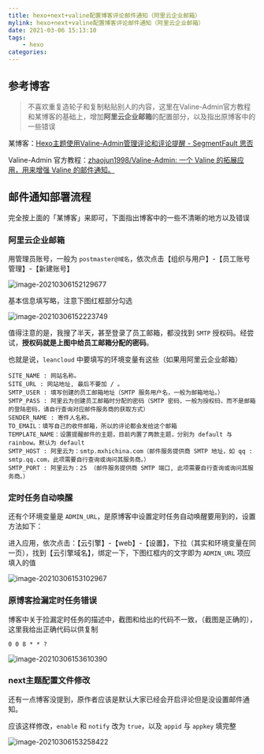 ```yaml
---
title: hexo+next+valine配置博客评论邮件通知（阿里云企业邮箱）
mylink: hexo+next+valine配置博客评论邮件通知（阿里云企业邮箱）
date: 2021-03-06 15:13:10
tags:
	- hexo
categories:
---
```


## 参考博客

> 不喜欢重复造轮子和复制粘贴别人的内容，这里在Valine-Admin官方教程和某博客的基础上，增加**阿里云企业邮箱**的配置部分，以及指出原博客中的一些错误

某博客：[Hexo主题使用Valine-Admin管理评论和评论提醒 - SegmentFault 思否](https://segmentfault.com/a/1190000021474516?utm_source=tag-newest)

Valine-Admin 官方教程：[zhaojun1998/Valine-Admin: 一个 Valine 的拓展应用，用来增强 Valine 的邮件通知。](https://github.com/zhaojun1998/Valine-Admin)

<!--more-->

## 邮件通知部署流程

完全按上面的「某博客」来即可，下面指出博客中的一些不清晰的地方以及错误

### 阿里云企业邮箱

用管理员账号，一般为 `postmaster@域名`，依次点击【组织与用户】-【员工账号管理】-【新建账号】

![image-20210306152129677](https://tcualhp-notes.oss-cn-hangzhou.aliyuncs.com/img/image-20210306152129677.png)

基本信息填写略，注意下图红框部分勾选

![image-20210306152223749](https://tcualhp-notes.oss-cn-hangzhou.aliyuncs.com/img/image-20210306152223749.png)

值得注意的是，我搜了半天，甚至登录了员工邮箱，都没找到 `SMTP` 授权码。经尝试，**授权码就是上图中给员工邮箱分配的密码**。

也就是说，`leancloud` 中要填写的环境变量有这些（如果用阿里云企业邮箱）

```
SITE_NAME : 网站名称。
SITE_URL : 网站地址, 最后不要加 / 。
SMTP_USER : 填写创建的员工邮箱地址（SMTP 服务用户名，一般为邮箱地址。）
SMTP_PASS : 阿里云为创建员工邮箱时分配的密码（SMTP 密码，一般为授权码，而不是邮箱的登陆密码，请自行查询对应邮件服务商的获取方式）
SENDER_NAME : 寄件人名称。
TO_EMAIL：填写自己的收件邮箱，所以的评论都会发给这个邮箱
TEMPLATE_NAME：设置提醒邮件的主题，目前内置了两款主题，分别为 default 与 rainbow。默认为 default
SMTP_HOST : 阿里云为：smtp.mxhichina.com（邮件服务提供商 SMTP 地址，如 qq : smtp.qq.com，此项需要自行查询或询问其服务商。）
SMTP_PORT : 阿里云为：25 （邮件服务提供商 SMTP 端口, 此项需要自行查询或询问其服务商。）
```

### 定时任务自动唤醒

还有个环境变量是 `ADMIN_URL`，是原博客中设置定时任务自动唤醒要用到的，设置方法如下：

进入应用，依次点击：【云引擎】-【web】-【设置】，下拉（其实和环境变量在同一页），找到【云引擎域名】，绑定一下，下图红框内的文字即为 `ADMIN_URL` 项应填入的值

![image-20210306153102967](https://tcualhp-notes.oss-cn-hangzhou.aliyuncs.com/img/image-20210306153102967.png)

### 原博客捡漏定时任务错误

博客中关于捡漏定时任务的描述中，截图和给出的代码不一致，（截图是正确的），这里我给出正确代码以供复制

```
0 0 8 * * ?
```



![image-20210306153610390](https://tcualhp-notes.oss-cn-hangzhou.aliyuncs.com/img/image-20210306153610390.png)

### next主题配置文件修改

还有一点博客没提到，原作者应该是默认大家已经会开启评论但是没设置邮件通知。

应该这样修改，`enable` 和 `notify` 改为 `true`，以及 `appid` 与 `appkey` 填完整

![image-20210306153258422](https://tcualhp-notes.oss-cn-hangzhou.aliyuncs.com/img/image-20210306153258422.png)

